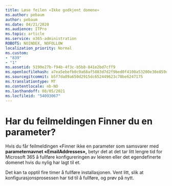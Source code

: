```yaml
---
title: Løse feilen «Ikke godkjent domene»
ms.author: pebaum
author: pebaum
ms.date: 04/21/2020
ms.audience: ITPro
ms.topic: article
ms.service: o365-administration
ROBOTS: NOINDEX, NOFOLLOW
localization_priority: Normal
ms.custom:
- "839"
- "1"
ms.assetid: 5190e27b-f94b-4f3c-b5b8-841e2bd7cff9
ms.openlocfilehash: a7ea5ebefb0c9a68af5883d7d2f9bed0f4100a53200e30e859d6f90ee519779f
ms.sourcegitcommit: b5f7da89a650d2915dc652449623c78be6247175
ms.translationtype: MT
ms.contentlocale: nb-NO
ms.lasthandoff: 08/05/2021
ms.locfileid: "54093067"
---
```

# <a name="got-a-parameter-cannot-be-found-error"></a>Har du feilmeldingen Finner du en parameter?

Hvis du får feilmeldingen «Finner ikke en parameter som samsvarer med **parameternavnet «EmailAddresses»,** betyr det at det tar litt lengre tid for Microsoft 365 å fullføre konfigureringen av leieren eller det egendefinerte domenet hvis du nylig har lagt til et.
  
Det kan ta opptil fire timer å fullføre installasjonen. Vent litt, slik at konfigurasjonsprosessen har tid til å fullføre, og prøv på nytt.
  